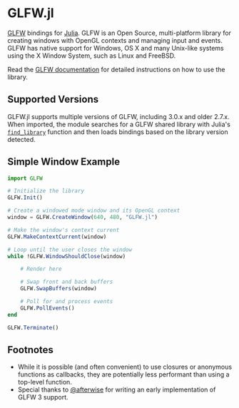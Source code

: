 GLFW.jl
=======

[GLFW][1] bindings for [Julia][2]. GLFW is an Open Source, multi-platform library for creating windows with OpenGL contexts and managing input and events. GLFW has native support for Windows, OS X and many Unix-like systems using the X Window System, such as Linux and FreeBSD.

Read the [GLFW documentation][4] for detailed instructions on how to use the library.

[1]: http://www.glfw.org/
[2]: http://julialang.org/
[3]: https://wikipedia.org/wiki/OpenGL
[4]: http://www.glfw.org/documentation.html


Supported Versions
------------------

GLFW.jl supports multiple versions of GLFW, including 3.0.x and older 2.7.x. When imported, the module searches for a GLFW shared library with Julia's [`find_library`][5] function and then loads bindings based on the library version detected.

[5]: http://docs.julialang.org/en/latest/stdlib/base/#Base.find_library

Simple Window Example
---------------------
```julia
import GLFW

# Initialize the library
GLFW.Init()

# Create a windowed mode window and its OpenGL context
window = GLFW.CreateWindow(640, 480, "GLFW.jl")

# Make the window's context current
GLFW.MakeContextCurrent(window)

# Loop until the user closes the window
while !GLFW.WindowShouldClose(window)

	# Render here

	# Swap front and back buffers
	GLFW.SwapBuffers(window)

	# Poll for and process events
	GLFW.PollEvents()
end

GLFW.Terminate()
```

Footnotes
---------
* While it is possible (and often convenient) to use closures or anonymous functions as callbacks, they are potentially less performant than using a top-level function.
* Special thanks to [@afterwise](https://github.com/afterwise) for writing an early implementation of GLFW 3 support.
